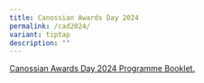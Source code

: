 ```yaml
---
title: Canossian Awards Day 2024
permalink: /cad2024/
variant: tiptap
description: ""
---
```

<p><a href="/files/Canossian_Awards_Ceremony_2024_Programme_Booklet.pdf" rel="noopener noreferrer nofollow" target="_blank">Canossian Awards Day 2024 Programme Booklet.</a>
</p>